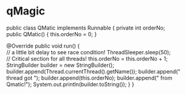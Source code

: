 # qMagic
public class QMatic implements Runnable { 
private int orderNo; 	
public QMatic() { this.orderNo = 0; 	}
	
@Override public void run() { 		
// a little bit delay to see race condition! ThreadSleeper.sleep(50); 		
// Critical section for all threads! this.orderNo = this.orderNo + 1; 		
StringBuilder builder = new StringBuilder(); 		
builder.append(Thread.currentThread().getName());
builder.append(" thread got "); 
builder.append(this.orderNo); builder.append(" from Qmatic!"); 
		System.out.println(builder.toString());
	}
}
